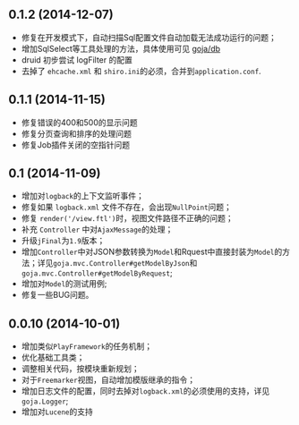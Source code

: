 ## 0.1.2 (2014-12-07)

* 修复在开发模式下，自动扫描Sql配置文件自动加载无法成功运行的问题；
* 增加SqlSelect等工具处理的方法，具体使用可见 [goja/db](https://github.com/GojaFramework/goja/tree/master/goja-mvt/src/test/java/goja/db)
* druid 初步尝试 logFilter 的配置
* 去掉了 `ehcache.xml` 和 `shiro.ini`的必须，合并到`application.conf`.

## 0.1.1 (2014-11-15)

* 修复错误的400和500的显示问题
* 修复分页查询和排序的处理问题
* 修复Job插件关闭的空指针问题

## 0.1 (2014-11-09)

* 增加对`logback`的上下文监听事件；
* 修复如果 `logback.xml` 文件不存在，会出现`NullPoint`问题；
* 修复 `render('/view.ftl')`时，视图文件路径不正确的问题；
* 补充 `Controller` 中对`AjaxMessage`的处理；
* 升级`jFinal`为`1.9`版本；
* 增加`Controller`中对JSON参数转换为`Model`和Rquest中直接封装为`Model`的方法；详见`goja.mvc.Controller#getModelByJson`和`goja.mvc.Controller#getModelByRequest`;
* 增加对`Model`的测试用例;
* 修复一些BUG问题。

## 0.0.10 (2014-10-01)

* 增加类似`PlayFramework`的任务机制；
* 优化基础工具类；
* 调整相关代码，按模块重新规划；
* 对于`Freemarker`视图，自动增加模版继承的指令；
* 增加日志文件的配置，同时去掉对`logback.xml`的必须使用的支持，详见 `goja.Logger`;
* 增加对`Lucene`的支持
